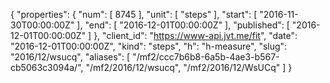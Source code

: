 {
  "properties": {
    "num": [
      8745
    ],
    "unit": [
      "steps"
    ],
    "start": [
      "2016-11-30T00:00:00Z"
    ],
    "end": [
      "2016-12-01T00:00:00Z"
    ],
    "published": [
      "2016-12-01T00:00:00Z"
    ]
  },
  "client_id": "https://www-api.jvt.me/fit",
  "date": "2016-12-01T00:00:00Z",
  "kind": "steps",
  "h": "h-measure",
  "slug": "2016/12/wsucq",
  "aliases": [
    "/mf2/ccc7b6b8-6a5b-4ae3-b567-cb5063c3094a/",
    "/mf2/2016/12/wsucq",
    "/mf2/2016/12/WsUCq"
  ]
}
